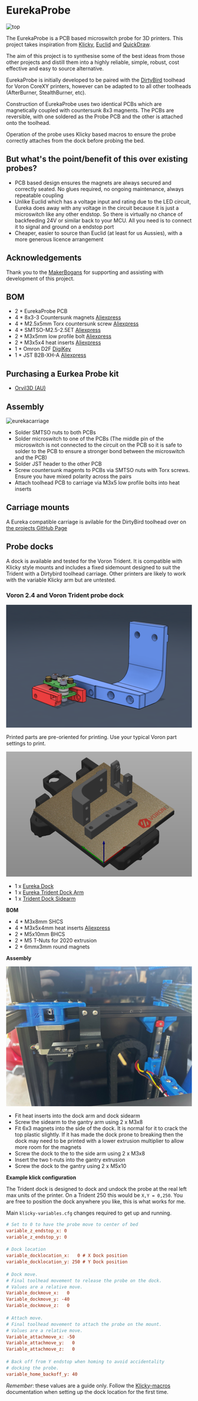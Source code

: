 # EurekaProbe

![top](https://user-images.githubusercontent.com/101759743/212232886-41792e27-531e-489f-abd1-f27bca22079c.PNG)

The EurekaProbe is a PCB based microswitch probe for 3D printers. This project takes inspiration from [Klicky](https://github.com/jlas1/Klicky-Probe/), [Euclid](https://github.com/nionio6915/Euclid_Probe) and [QuickDraw](https://github.com/Annex-Engineering/Quickdraw_Probe).

The aim of this project is to synthesise some of the best ideas from those other projects and distill them into a highly reliable, simple, robust, cost effective and easy to source alternative.

EurekaProbe is initially developed to be paired with the [DirtyBird](https://github.com/MakerBogans/dirtybird) toolhead for Voron CoreXY printers, however can be adapted to to all other toolheads (AfterBurner, StealthBurner, etc).

Construction of EurekaProbe uses two identical PCBs which are magnetically coupled with countersunk 8x3 magnents. The PCBs are reversible, with one soldered as the Probe PCB and the other is attached onto the toolhead.

Operation of the probe uses Klicky based macros to ensure the probe correctly attaches from the dock before probing the bed.

## But what's the point/benefit of this over existing probes?

- PCB based design ensures the magnets are always secured and correctly seated. No glues required, no ongoing maintenance, always repeatable coupling
- Unlike Euclid which has a voltage input and rating due to the LED circuit, Eureka does away with any voltage in the circuit because it is just a microswitch like any other endstop. So there is virtually no chance of backfeeding 24V or similar back to your MCU. All you need is to connect it to signal and ground on a endstop port
- Cheaper, easier to source than Euclid (at least for us Aussies), with a more generous licence arrangement

## Acknowledgements
Thank you to the [MakerBogans](https://github.com/MakerBogans) for supporting and assisting with development of this project.

## BOM
- 2	* EurekaProbe PCB
- 4	* 8x3-3 Countersunk magnets [Aliexpress](https://www.aliexpress.com/item/1005001610172466.html)
- 4 * M2.5x5mm Torx countersunk screw [Aliexpress](https://www.aliexpress.com/item/33006942612.html)
- 4 * SMTSO-M2.5-2.5ET [Aliexpress](https://www.aliexpress.com/item/1005003780036815.html)
- 2 * M3x5mm low profile bolt [Aliexpress](https://www.aliexpress.com/item/33049052926.html)
- 2 * M3x5x4 heat inserts [Aliexpress](https://www.aliexpress.com/item/1005003314830904.html)
- 1 * Omron D2F [DigiKey](https://www.digikey.com.au/en/products/detail/omron-electronics-inc-emc-div/D2F-5/8593136)
- 1 * JST B2B-XH-A [Aliexpress](https://www.aliexpress.com/item/4000029861567.html)

## Purchasing a Eurkea Probe kit

- [Orvil3D (AU)](https://orvil3d.com/products/eureka-probe)

## Assembly

![eurekacarriage](https://user-images.githubusercontent.com/101759743/212459111-ce22d553-6cc3-424f-a5b7-5ea85d2c19fa.jpg)

- Solder SMTSO nuts to both PCBs
- Solder microswitch to one of the PCBs (The middle pin of the microswitch is not connected to the circuit on the PCB so it is safe to solder to the PCB to ensure a stronger bond between the microswitch and the PCB)
- Solder JST header to the other PCB
- Screw countersunk magents to PCBs via SMTSO nuts with Torx screws. Ensure you have mixed polarity across the pairs
- Attach toolhead PCB to carriage via M3x5 low profile bolts into heat inserts

## Carriage mounts

A Eureka compatible carriage is avilable for the DirtyBird toolhead over on [the projects GitHub Page](https://github.com/MakerBogans/dirtybird/blob/main/3mf/Carriage/DB_Eureka_Carriage_JST.3mf)

## Probe docks

A dock is available and tested for the Voron Trident. It is compatible with Klicky style mounts and includes a fixed sidemount designed to suit the Trident with a Dirtybird toolhead carriage. Other printers are likely to work with the variable Klicky arm but are untested.

### Voron 2.4 and Voron Trident probe dock

![](Images/2.4%20and%20Trident%20dock%20cad.png)

Printed parts are pre-oriented for printing. Use your typical Voron part settings to print.

![](Images/2.4%20and%20Trident%20dock%20stls.png)

- 1 x [Eureka Dock](STLs/Eureka%20Dock.stl)
- 1 x [Eureka Trident Dock Arm](STLs/Eureka%202.4%20and%20Trident%20Dock%20Arm.stl)
- 1 x [Trident Dock Sidearm](STLs/Eureka%202.4%20and%20Trident%20Dock%20Sidearm.stl)

**BOM**

- 4 * M3x8mm SHCS
- 4 * M3x5x4mm heat inserts [Aliexpress](https://www.aliexpress.com/item/1005003314830904.html)
- 2 * M5x10mm BHCS
- 2 * M5 T-Nuts for 2020 extrusion
- 2 * 6mmx3mm round magnets

**Assembly**

![](Images/2.4%20and%20Trident%20dock.jpeg)

- Fit heat inserts into the dock arm and dock sidearm
- Screw the sidearm to the gantry arm using 2 x M3x8
- Fit 6x3 magnets into the side of the dock. It is normal for it to crack the top plastic slightly. If it has made the dock prone to breaking then the dock may need to be printed with a lower extrusion multiplier to allow more room for the magnets
- Screw the dock to the to the side arm using 2 x M3x8
- Insert the two t-nuts into the gantry extrusion
- Screw the dock to the gantry using 2 x M5x10

**Example klick configuration**

The Trident dock is designed to dock and undock the probe at the real left max units of the printer. On a Trident 250 this would be `X,Y = 0,250`. You are free to position the dock anywhere you like, this is what works for me.

Main `klicky-variables.cfg` changes required to get up and running.

```ini
# Set to 0 to have the probe move to center of bed
variable_z_endstop_x: 0
variable_z_endstop_y: 0

# Dock location
variable_docklocation_x:   0 # X Dock position
variable_docklocation_y: 250 # Y Dock position

# Dock move.
# Final toolhead movement to release the probe on the dock.
# Values are a relative move.
Variable_dockmove_x:   0
Variable_dockmove_y: -40
Variable_dockmove_z:   0

# Attach move.
# Final toolhead movement to attach the probe on the mount.
# Values are a relative move.
Variable_attachmove_x: -50
Variable_attachmove_y:   0
Variable_attachmove_z:   0

# Back off from Y endstop when homing to avoid accidentality
# docking the probe.
variable_home_backoff_y: 40
```

*Remember*: these values are a guide only. Follow the [Klicky-macros](https://github.com/jlas1/Klicky-Probe/tree/main/Klipper_macros) documentation when setting up the dock location for the first time.

